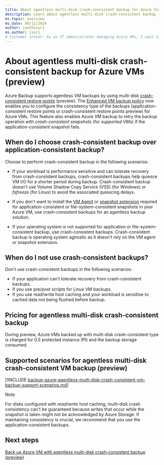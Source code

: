 ```yaml
---
title: About agentless multi-disk crash-consistent backup for Azure Virtual Machines by using Azure Backup
description: Learn about agentless multi-disk crash-consistent backup for Azure VMs by using Azure Backup via Azure portal.
ms.topic: overview
ms.date: 09/11/2024
author: jyothisuri
ms.author: jsuri
# Customer intent: As an IT administrator managing Azure VMs, I want to implement agentless multi-disk crash-consistent backups, so that I can optimize backup performance without the need for additional agents or scripts when my virtual machine can tolerate crash-consistent recovery.
---
```


# About agentless multi-disk crash-consistent backup for Azure VMs (preview)

Azure Backup supports agentless VM backups by using multi-disk [crash-consistent restore points](/azure/virtual-machines/virtual-machines-create-restore-points) (preview). The [Enhanced VM backup policy](backup-azure-vms-enhanced-policy.md) now enables you to configure the consistency type of the backups (application-consistent restore points or crash-consistent restore points preview) for Azure VMs. This feature also enables Azure VM backup to retry the backup operation with *crash-consistent snapshots* (for *supported VMs*) if the application-consistent snapshot fails. 

## When do I choose crash-consistent backup over application-consistent backup?

Choose to perform crash-consistent backup in the following scenarios:

- If your workload is performance sensitive and can tolerate recovery from crash-consistent backups, crash-consistent backups help quiesce VM I/O for a shorter period during backup. Crash-consistent backup doesn't use Volume Shadow Copy Service (VSS) (for Windows) or *fsfreeze* (for Linux) to avoid the associated quiescing delays. 

- If you don't want to install the [VM Agent](/azure/virtual-machines/extensions/agent-windows) or [snapshot extension](/azure/virtual-machines/extensions/vmsnapshot-windows) required for application-consistent or file-system-consistent snapshots in your Azure VM, use crash-consistent backups for an agentless backup solution.

- If your operating system is not supported for application or file-system-consistent backup, use crash-consistent backups. Crash-consistent backup is operating system agnostic as it doesn't rely on the VM agent or snapshot extension.

## When do I not use crash-consistent backups?

Don't use crash-consistent backups in the following scenarios:

- If your application can't tolerate recovery from crash-consistent backups.
- If you use pre/post scripts for Linux VM backups.
- If you use read/write host caching and your workload is sensitive to cached data not being flushed before backup.

## Pricing for agentless multi-disk crash-consistent backup

During preview, Azure VMs backed up with multi-disk crash-consistent type is charged for 0.5 protected instance (PI) and the backup storage consumed.

## Supported scenarios for agentless multi-disk crash-consistent VM backup (preview)

[!INCLUDE [backup-azure-agentless-multi-disk-crash-consistent-vm-backup-support-scenarios.md](../../includes/backup-azure-agentless-multi-disk-crash-consistent-vm-backup-support-scenarios.md)]


>[!Note]
>For disks configured with *read/write* host caching, multi-disk crash consistency can't be guaranteed because writes that occur while the snapshot is taken might not be acknowledged by Azure Storage. If maintaining consistency is crucial, we recommend that you use the application-consistent backups.

## Next steps

[Back up Azure VM with agentless multi-disk crash-consistent backup (preview)](backup-azure-vms-agentless-multi-disk-crash-consistent.md)
